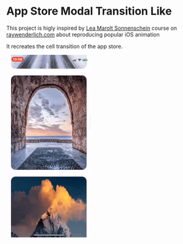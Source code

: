 # App Store Modal Transition Like

This project is higly inspired by [Lea Marolt Sonnenschein](https://www.raywenderlich.com/u/leamars) course on 
[raywenderlich.com](www.raywenderlich.com) about reproducing popular iOS animation

It recreates the cell transition of the app store.


![](animation.gif)

